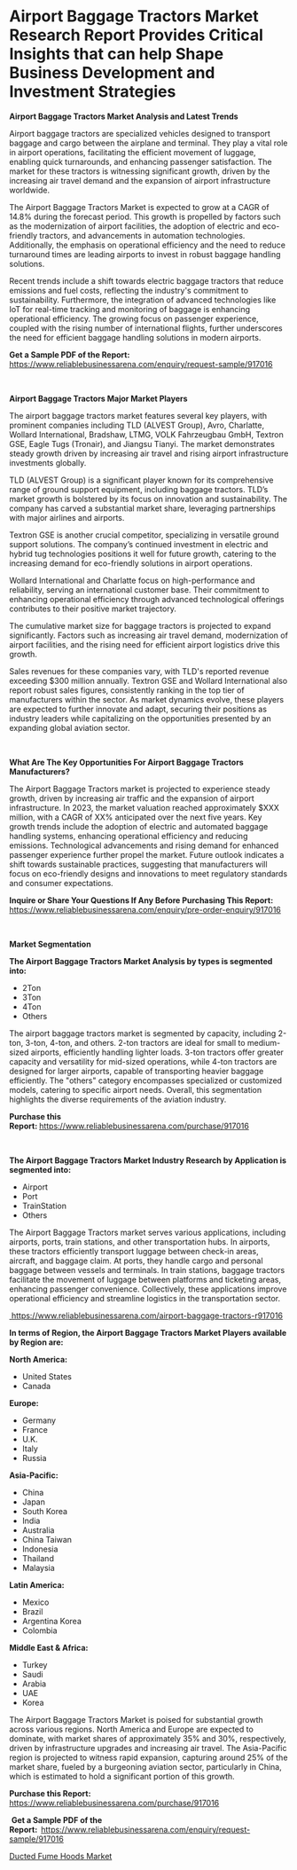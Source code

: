 <p><h1>Airport Baggage Tractors Market Research Report Provides Critical Insights that can help Shape Business Development and Investment Strategies</h1></p><p><strong>Airport Baggage Tractors Market Analysis and Latest Trends</strong></p>
<p><p>Airport baggage tractors are specialized vehicles designed to transport baggage and cargo between the airplane and terminal. They play a vital role in airport operations, facilitating the efficient movement of luggage, enabling quick turnarounds, and enhancing passenger satisfaction. The market for these tractors is witnessing significant growth, driven by the increasing air travel demand and the expansion of airport infrastructure worldwide.</p><p>The Airport Baggage Tractors Market is expected to grow at a CAGR of 14.8% during the forecast period. This growth is propelled by factors such as the modernization of airport facilities, the adoption of electric and eco-friendly tractors, and advancements in automation technologies. Additionally, the emphasis on operational efficiency and the need to reduce turnaround times are leading airports to invest in robust baggage handling solutions.</p><p>Recent trends include a shift towards electric baggage tractors that reduce emissions and fuel costs, reflecting the industry's commitment to sustainability. Furthermore, the integration of advanced technologies like IoT for real-time tracking and monitoring of baggage is enhancing operational efficiency. The growing focus on passenger experience, coupled with the rising number of international flights, further underscores the need for efficient baggage handling solutions in modern airports.</p></p>
<p><strong>Get a Sample PDF of the Report:&nbsp;</strong> <a href="https://www.reliablebusinessarena.com/enquiry/request-sample/917016?utm_campaign=2136&utm_medium=2&utm_source=Github&utm_content=ia&utm_term=21022025&utm_id=airport-baggage-tractors">https://www.reliablebusinessarena.com/enquiry/request-sample/917016</a></p>
<p>&nbsp;</p>
<p><strong>Airport Baggage Tractors Major Market Players</strong></p>
<p><p>The airport baggage tractors market features several key players, with prominent companies including TLD (ALVEST Group), Avro, Charlatte, Wollard International, Bradshaw, LTMG, VOLK Fahrzeugbau GmbH, Textron GSE, Eagle Tugs (Tronair), and Jiangsu Tianyi. The market demonstrates steady growth driven by increasing air travel and rising airport infrastructure investments globally.</p><p>TLD (ALVEST Group) is a significant player known for its comprehensive range of ground support equipment, including baggage tractors. TLD’s market growth is bolstered by its focus on innovation and sustainability. The company has carved a substantial market share, leveraging partnerships with major airlines and airports.</p><p>Textron GSE is another crucial competitor, specializing in versatile ground support solutions. The company’s continued investment in electric and hybrid tug technologies positions it well for future growth, catering to the increasing demand for eco-friendly solutions in airport operations.</p><p>Wollard International and Charlatte focus on high-performance and reliability, serving an international customer base. Their commitment to enhancing operational efficiency through advanced technological offerings contributes to their positive market trajectory.</p><p>The cumulative market size for baggage tractors is projected to expand significantly. Factors such as increasing air travel demand, modernization of airport facilities, and the rising need for efficient airport logistics drive this growth. </p><p>Sales revenues for these companies vary, with TLD's reported revenue exceeding $300 million annually. Textron GSE and Wollard International also report robust sales figures, consistently ranking in the top tier of manufacturers within the sector. As market dynamics evolve, these players are expected to further innovate and adapt, securing their positions as industry leaders while capitalizing on the opportunities presented by an expanding global aviation sector.</p></p>
<p>&nbsp;</p>
<p><strong>What Are The Key Opportunities For Airport Baggage Tractors Manufacturers?</strong></p>
<p><p>The Airport Baggage Tractors market is projected to experience steady growth, driven by increasing air traffic and the expansion of airport infrastructure. In 2023, the market valuation reached approximately $XXX million, with a CAGR of XX% anticipated over the next five years. Key growth trends include the adoption of electric and automated baggage handling systems, enhancing operational efficiency and reducing emissions. Technological advancements and rising demand for enhanced passenger experience further propel the market. Future outlook indicates a shift towards sustainable practices, suggesting that manufacturers will focus on eco-friendly designs and innovations to meet regulatory standards and consumer expectations.</p></p>
<p><strong>Inquire or Share Your Questions If Any Before Purchasing This Report:</strong> <a href="https://www.reliablebusinessarena.com/enquiry/pre-order-enquiry/917016?utm_campaign=2136&utm_medium=2&utm_source=Github&utm_content=ia&utm_term=21022025&utm_id=airport-baggage-tractors">https://www.reliablebusinessarena.com/enquiry/pre-order-enquiry/917016</a></p>
<p>&nbsp;</p>
<p><strong>Market Segmentation</strong></p>
<p><strong>The Airport Baggage Tractors Market Analysis by types is segmented into:</strong></p>
<p><ul><li>2Ton</li><li>3Ton</li><li>4Ton</li><li>Others</li></ul></p>
<p><p>The airport baggage tractors market is segmented by capacity, including 2-ton, 3-ton, 4-ton, and others. 2-ton tractors are ideal for small to medium-sized airports, efficiently handling lighter loads. 3-ton tractors offer greater capacity and versatility for mid-sized operations, while 4-ton tractors are designed for larger airports, capable of transporting heavier baggage efficiently. The "others" category encompasses specialized or customized models, catering to specific airport needs. Overall, this segmentation highlights the diverse requirements of the aviation industry.</p></p>
<p><strong>Purchase this Report:&nbsp;</strong><a href="https://www.reliablebusinessarena.com/purchase/917016?utm_campaign=2136&utm_medium=2&utm_source=Github&utm_content=ia&utm_term=21022025&utm_id=airport-baggage-tractors">https://www.reliablebusinessarena.com/purchase/917016</a></p>
<p>&nbsp;</p>
<p><strong>The Airport Baggage Tractors Market Industry Research by Application is segmented into:</strong></p>
<p><ul><li>Airport</li><li>Port</li><li>TrainStation</li><li>Others</li></ul></p>
<p><p>The Airport Baggage Tractors market serves various applications, including airports, ports, train stations, and other transportation hubs. In airports, these tractors efficiently transport luggage between check-in areas, aircraft, and baggage claim. At ports, they handle cargo and personal baggage between vessels and terminals. In train stations, baggage tractors facilitate the movement of luggage between platforms and ticketing areas, enhancing passenger convenience. Collectively, these applications improve operational efficiency and streamline logistics in the transportation sector.</p></p>
<p><a href="https://www.reliablebusinessarena.com/airport-baggage-tractors-r917016?utm_campaign=2136&utm_medium=2&utm_source=Github&utm_content=ia&utm_term=21022025&utm_id=airport-baggage-tractors">&nbsp;https://www.reliablebusinessarena.com/airport-baggage-tractors-r917016</a></p>
<p><strong>In terms of Region, the Airport Baggage Tractors Market Players available by Region are:</strong></p>
<p>
    <p> <strong> North America: </strong>
        <ul>
            <li>United States</li>
            <li>Canada</li>
        </ul>
        </p> 
    <p> <strong> Europe: </strong>
        <ul>
            <li>Germany</li>
            <li>France</li>
            <li>U.K.</li>
            <li>Italy</li>
            <li>Russia</li>
        </ul>
        </p> 
    <p> <strong> Asia-Pacific: </strong>
        <ul>
            <li>China</li>
            <li>Japan</li>
            <li>South Korea</li>
            <li>India</li>
            <li>Australia</li>
            <li>China Taiwan</li>
            <li>Indonesia</li>
            <li>Thailand</li>
            <li>Malaysia</li>
        </ul>
        </p> 
    <p> <strong> Latin America: </strong>
        <ul>
            <li>Mexico</li>
            <li>Brazil</li>
            <li>Argentina Korea</li>
            <li>Colombia</li>
        </ul>
        </p> 
    <p> <strong> Middle East & Africa: </strong>
        <ul>
            <li>Turkey</li>
            <li>Saudi</li>
            <li>Arabia</li>
            <li>UAE</li>
            <li>Korea</li>
        </ul>
    </p>
    </p>
<p><p>The Airport Baggage Tractors Market is poised for substantial growth across various regions. North America and Europe are expected to dominate, with market shares of approximately 35% and 30%, respectively, driven by infrastructure upgrades and increasing air travel. The Asia-Pacific region is projected to witness rapid expansion, capturing around 25% of the market share, fueled by a burgeoning aviation sector, particularly in China, which is estimated to hold a significant portion of this growth.</p></p>
<p><strong>Purchase this Report: </strong><a href="https://www.reliablebusinessarena.com/purchase/917016?utm_campaign=2136&utm_medium=2&utm_source=Github&utm_content=ia&utm_term=21022025&utm_id=airport-baggage-tractors">https://www.reliablebusinessarena.com/purchase/917016</a></p>
<p>&nbsp;<strong>Get a Sample PDF of the Report:&nbsp;&nbsp;</strong><a href="https://www.reliablebusinessarena.com/enquiry/request-sample/917016?utm_campaign=2136&utm_medium=2&utm_source=Github&utm_content=ia&utm_term=21022025&utm_id=airport-baggage-tractors">https://www.reliablebusinessarena.com/enquiry/request-sample/917016</a></p>
<p><strong></strong></p>
<p><p><a href="https://github.com/tona7vba/Market-Research-Report-List-1/blob/main/ducted-fume-hoods-market.md?utm_campaign=2136&utm_medium=2&utm_source=Github&utm_content=ia&utm_term=21022025&utm_id=airport-baggage-tractors">Ducted Fume Hoods Market</a></p></p>